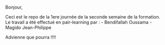 Bonjour,

Ceci est le repo de la 1ere journée de la seconde semaine de la formation.
Le travail a été effectué en pair-learning par :
		- Bendifallah Oussama
		- Magido Jean-Philippe

Advienne que pourra !!!!
